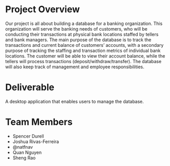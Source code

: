 # Project Overview
Our project is all about building a database for a banking organization. This organization will serve 
the banking needs of customers, who will be conducting their transactions at physical bank
locations staffed by tellers and bank managers. The main purpose of the database is to track
the transactions and current balance of customers’ accounts, with a secondary purpose of
tracking the staffing and transaction metrics of individual bank locations. The customer will be
able to view their account balance, while the tellers will process transactions (deposit/withdraw/transfer). 
The database will also keep track of management and employee responsibilities.

# Deliverable
A desktop application that enables users to manage the database.

# Team Members
  - Spencer Durell
  - Joshua Rivas-Ferreira
  - @natfnav
  - Quan Nguyen
  - Sheng Rao
